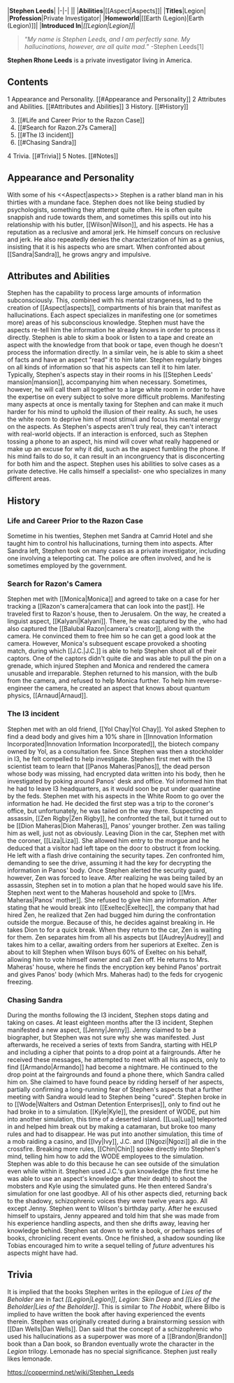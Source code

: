 |**Stephen Leeds**|
|-|-|
||
|**Abilities**|[[Aspect\|Aspects]]|
|**Titles**|Legion|
|**Profession**|Private Investigator|
|**Homeworld**|[[Earth (Legion)\|Earth (Legion)]]|
|**Introduced In**|*[[Legion\|Legion]]*|

>“*My name is Stephen Leeds, and I am perfectly sane. My hallucinations, however, are all quite mad.*”
\-Stephen Leeds[1]


**Stephen Rhone Leeds** is a private investigator living in America.

## Contents

1 Appearance and Personality. [[#Appearance and Personality]] 
2 Attributes and Abilities. [[#Attributes and Abilities]] 
3 History. [[#History]] 

3. [[#Life and Career Prior to the Razon Case]] 
3. [[#Search for Razon.27s Camera]] 
3. [[#The I3 incident]] 
3. [[#Chasing Sandra]] 


4 Trivia. [[#Trivia]] 
5 Notes. [[#Notes]] 


## Appearance and Personality
  With some of his <<Aspect\|aspects>>
Stephen is a rather bland man in his thirties with a mundane face.
Stephen does not like being studied by psychologists, something they attempt quite often. He is often quite snappish and rude towards them, and sometimes this spills out into his relationship with his butler, [[Wilson\|Wilson]], and his aspects. He has a reputation as a reclusive and amoral jerk. He himself concurs on reclusive and jerk. He also repeatedly denies the characterization of him as a genius, insisting that it is his aspects who are smart. When confronted about [[Sandra\|Sandra]], he grows angry and impulsive.

## Attributes and Abilities
Stephen has the capability to process large amounts of information subconsciously. This, combined with his mental strangeness, led to the creation of [[Aspect\|aspects]], compartments of his brain that manifest as hallucinations. Each aspect specializes in manifesting one (or sometimes more) areas of his subconscious knowledge. Stephen must have the aspects re-tell him the information he already knows in order to process it directly.
Stephen is able to skim a book or listen to a tape and create an aspect with the knowledge from that book or tape, even though he doesn't process the information directly. In a similar vein, he is able to skim a sheet of facts and have an aspect "read" it to him later.
Stephen regularly binges on all kinds of information so that his aspects can tell it to him later.
Typically, Stephen's aspects stay in their rooms in his [[Stephen Leeds' mansion\|mansion]], accompanying him when necessary. Sometimes, however, he will call them all together to a large white room in order to have the expertise on every subject to solve more difficult problems. Manifesting many aspects at once is mentally taxing for Stephen and can make it much harder for his mind to uphold the illusion of their reality. As such, he uses the white room to deprive him of most stimuli and focus his mental energy on the aspects.
As Stephen's aspects aren't truly real, they can't interact with real-world objects. If an interaction is enforced, such as Stephen tossing a phone to an aspect, his mind will cover what really happened or make up an excuse for why it did, such as the aspect fumbling the phone. If his mind fails to do so, it can result in an incongruency that is disconcerting for both him and the aspect.
Stephen uses his abilities to solve cases as a private detective. He calls himself a specialist- one who specializes in many different areas.

## History
### Life and Career Prior to the Razon Case
Sometime in his twenties, Stephen met Sandra at Camrid Hotel and she taught him to control his hallucinations, turning them into aspects.
After Sandra left, Stephen took on many cases as a private investigator, including one involving a teleporting cat. The police are often involved, and he is sometimes employed by the government.

### Search for Razon's Camera
Stephen met with [[Monica\|Monica]] and agreed to take on a case for her tracking a [[Razon's camera\|camera that can look into the past]]. He traveled first to Razon's house, then to Jerusalem. On the way, he created a linguist aspect, [[Kalyani\|Kalyani]]. There, he was captured by the , who had also captured the [[Balubal Razon\|camera's creator]], along with the camera. He convinced them to free him so he can get a good look at the camera. However, Monica's subsequent escape provoked a shooting match, during which [[J.C.\|J.C.]] is able to help Stephen shoot all of their captors. One of the captors didn't quite die and was able to pull the pin on a grenade, which injured Stephen and Monica and rendered the camera unusable and irreparable. Stephen returned to his mansion, with the bulb from the camera, and refused to help Monica further. To help him reverse-engineer the camera, he created an aspect that knows about quantum physics, [[Arnaud\|Arnaud]].

### The I3 incident
Stephen met with an old friend, [[Yol Chay\|Yol Chay]]. Yol asked Stephen to find a dead body and gives him a 10% share in [[Innovation Information Incorporated\|Innovation Information Incorporated]], the biotech company owned by Yol, as a consultation fee. Since Stephen was then a stockholder in I3, he felt compelled to help investigate. Stephen first met with the I3 scientist team to learn that [[Panos Maheras\|Panos]], the dead person whose body was missing, had encrypted data written into his body, then he investigated by poking around Panos' desk and office. Yol informed him that he had to leave I3 headquarters, as it would soon be put under quarantine by the feds.
Stephen met with his aspects in the White Room to go over the information he had. He decided the first step was a trip to the coroner's office, but unfortunately, he was tailed on the way there. Suspecting an assassin, [[Zen Rigby\|Zen Rigby]], he confronted the tail, but it turned out to be [[Dion Maheras\|Dion Maheras]], Panos' younger brother. Zen was tailing him as well, just not as obviously. Leaving Dion in the car, Stephen met with the coroner, [[Liza\|Liza]]. She allowed him entry to the morgue and he deduced that a visitor had left tape on the door to obstruct it from locking. He left with a flash drive containing the security tapes. Zen confronted him, demanding to see the drive, assuming it had the key for decrypting the information in Panos' body. Once Stephen alerted the security guard, however, Zen was forced to leave. After realizing he was being tailed by an assassin, Stephen set in to motion a plan that he hoped would save his life. Stephen next went to the Maheras household and spoke to [[Mrs. Maheras\|Panos' mother]]. She refused to give him any information.
After stating that he would break into [[Exeltec\|Exeltec]], the company that had hired Zen, he realized that Zen had bugged him during the confrontation outside the morgue. Because of this, he decides against breaking in. He takes Dion to  for a quick break. When they return to the car, Zen is waiting for them. Zen separates him from all his aspects but [[Audrey\|Audrey]] and takes him to a cellar, awaiting orders from her superiors at Exeltec. Zen is about to kill Stephen when Wilson buys 60% of Exeltec on his behalf, allowing him to vote himself owner and call Zen off. He returns to Mrs. Maheras' house, where he finds the encryption key behind Panos' portrait and gives Panos' body (which Mrs. Maheras had) to the feds for cryogenic freezing.

### Chasing Sandra
During the months following the I3 incident, Stephen stops dating and taking on cases.
At least eighteen months after the I3 incident, Stephen manifested a new aspect, [[Jenny\|Jenny]]. Jenny claimed to be a biographer, but Stephen was not sure why she was manifested. Just afterwards, he received a series of texts from Sandra, starting with HELP and including a cipher that points to a drop point at a fairgrounds. After he received these messages, he attempted to meet with all his aspects, only to find [[Armando\|Armando]] had become a nightmare. He continued to the drop point at the fairgrounds and found a phone there, which Sandra called him on. She claimed to have found peace by ridding herself of her aspects, partially confirming a long-running fear of Stephen's aspects that a further meeting with Sandra would lead to Stephen being "cured".
Stephen broke in to [[Wode\|Walters and Ostman Detention Enterprises]], only to find out he had broke in to a simulation. [[Kyle\|Kyle]], the president of WODE, put him into another simulation, this time of a deserted island. [[Lua\|Lua]] teleported in and helped him break out by making a catamaran, but broke too many rules and had to disappear. He was put into another simulation, this time of a mob raiding a casino, and [[Ivy\|Ivy]], J.C. and [[Ngozi\|Ngozi]] all die in the crossfire. Breaking more rules, [[Chin\|Chin]] spoke directly into Stephen's mind, telling him how to add the WODE employees to the simulation. Stephen was able to do this because he can see outside of the simulation even while within it. Stephen used J.C.'s gun knowledge (the first time he was able to use an aspect's knowledge after their death) to shoot the mobsters and Kyle using the simulated guns. He then entered Sandra's simulation for one last goodbye. All of his other aspects died, returning back to the shadowy, schizophrenic voices they were twelve years ago. All except Jenny.
Stephen went to Wilson's birthday party. After he excused himself to upstairs, Jenny appeared and told him that she was made from his experience handling aspects, and then she drifts away, leaving her knowledge behind. Stephen sat down to write a book, or perhaps series of books, chronicling recent events. Once he finished, a shadow sounding like Tobias encouraged him to write a sequel telling of *future* adventures his aspects might have had.

## Trivia
It is implied that the books Stephen writes in the epilogue of *Lies of the Beholder* are in fact *[[Legion\|Legion]]*, *Legion: Skin Deep* and *[[Lies of the Beholder\|Lies of the Beholder]]*. This is similar to *The Hobbit*, where Bilbo is implied to have written the book after having experienced the events therein.
Stephen was originally created during a brainstorming session with [[Dan Wells\|Dan Wells]]. Dan said that the concept of a schizophrenic who used his hallucinations as a superpower was more of a [[Brandon\|Brandon]] book than a Dan book, so Brandon eventually wrote the character in the *Legion* trilogy.
Lemonade has no special significance. Stephen just really likes lemonade.


https://coppermind.net/wiki/Stephen_Leeds